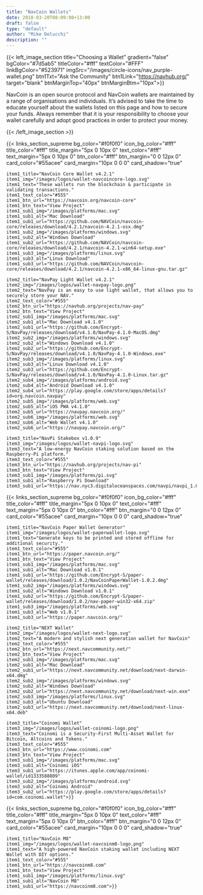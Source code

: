 ```yaml
---
title: "NavCoin Wallets"
date: 2018-03-20T08:09:08+13:00
draft: false
type: "default"
author: "Mike Delucchi"
description: ""
---
```

{{< left_image_section
    title="Choosing a Wallet"
    gradient="false"
    bgColor="#7d5ab5"
    titleColor="#fff"
    textColor="#FFF"
    linkBgColor="#523971"
    imgSrc="/images/circle-icons/nav_purple-wallet.png"
    btn1Txt="Ask the Community"
    btn1Link="https://navhub.org/"
    target="blank"
    btnMarginTop="40px"
    btnMarginBtm="10px">}}
    <p>NavCoin is an open source protocol and NavCoin wallets are maintained by a range of organisations and individuals.
    It’s advised to take the time to educate yourself about the wallets listed on this page and how to secure your funds.
    Always remember that it is your responsibility to choose your wallet carefully and adopt good practices in order to protect your money.</p>
{{< /left_image_section >}}

{{< links_section_supreme
    bg_color="#f0f0f0"
    icon_bg_color="#fff"
    title_color="#fff"
    title_margin="5px 0 10px 0"
    text_color="#fff"
    text_margin="5px 0 10px 0"
    btn_color="#fff"
    btn_margin="0 0 12px 0"
    card_color="#55acee"
    card_margin="10px 0 0 0"
    card_shadow="true"
    
    item1_title="NavCoin Core Wallet v4.2.1"
    item1_img="/images/logos/wallet-navcoincore-logo.svg"
    item1_text="These wallets run the blockchain & participate in validating transactions."
    item1_text_color="#555"
    item1_btn_url="https://navcoin.org/navcoin-core"
    item1_btn_text="View Project"
    item1_sub1_img="/images/platforms/mac.svg"
    item1_sub1_alt="Mac Download"
    item1_sub1_url="https://github.com/NAVCoin/navcoin-core/releases/download/4.2.1/navcoin-4.2.1-osx.dmg"
    item1_sub2_img="/images/platforms/windows.svg"
    item1_sub2_alt="Windows Download"
    item1_sub2_url="https://github.com/NAVCoin/navcoin-core/releases/download/4.2.1/navcoin-4.2.1-win64-setup.exe"
    item1_sub3_img="/images/platforms/linux.svg"
    item1_sub3_alt="Linux Download"
    item1_sub3_url="https://github.com/NAVCoin/navcoin-core/releases/download/4.2.1/navcoin-4.2.1-x86_64-linux-gnu.tar.gz"
    
    item2_title="NavPay Light Wallet v4.2.1"
    item2_img="/images/logos/wallet-navpay-logo.png"
    item2_text="NavPay is an easy to use light wallet, that allows you to securely store your NAV."
    item2_text_color="#555"
    item2_btn_url="https://navhub.org/projects/nav-pay"
    item2_btn_text="View Project"
    item2_sub1_img="/images/platforms/mac.svg"
    item2_sub1_alt="Mac Download v4.1.0"
    item2_sub1_url="https://github.com/Encrypt-S/NavPay/releases/download/v4.1.0/NavPay-4.1.0-MacOS.dmg"
    item2_sub2_img="/images/platforms/windows.svg"
    item2_sub2_alt="Windows Download v4.1.0"
    item2_sub2_url="https://github.com/Encrypt-S/NavPay/releases/download/v4.1.0/NavPay-4.1.0-Windows.exe"
    item2_sub3_img="/images/platforms/linux.svg"
    item2_sub3_alt="Linux Download v4.1.0"
    item2_sub3_url="https://github.com/Encrypt-S/NavPay/releases/download/v4.1.0/NavPay-4.1.0-Linux.tar.gz"
    item2_sub4_img="/images/platforms/android.svg"
    item2_sub4_alt="Android Download v4.1.0"
    item2_sub4_url="https://play.google.com/store/apps/details?id=org.navcoin.navpay"
    item2_sub5_img="/images/platforms/web.svg"
    item2_sub5_alt="iOS PWA v4.1.0"
    item2_sub5_url="https://navpay.navcoin.org/"
    item2_sub6_img="/images/platforms/web.svg"
    item2_sub6_alt="Web Wallet v4.1.0"
    item2_sub6_url="https://navpay.navcoin.org/"
    
    item3_title="NavPi Stakebox v1.0.9"
    item3_img="/images/logos/wallet-navpi-logo.svg"
    item3_text="A low-energy NavCoin staking solution based on the Raspberry-Pi platform."
    item3_text_color="#555"
    item3_btn_url="https://navhub.org/projects/nav-pi"
    item3_btn_text="View Project"
    item3_sub1_img="/images/platforms/pi.svg"
    item3_sub1_alt="Raspberry Pi Download"
    item3_sub1_url="https://nav.nyc3.digitaloceanspaces.com/navpi/navpi_1.0.9.img">}}

{{< links_section_supreme
    bg_color="#f0f0f0"
    icon_bg_color="#fff"
    title_color="#fff"
    title_margin="5px 0 10px 0"
    text_color="#fff"
    text_margin="5px 0 10px 0"
    btn_color="#fff"
    btn_margin="0 0 12px 0"
    card_color="#55acee"
    card_margin="10px 0 0 0"
    card_shadow="true"
    
    item1_title="NavCoin Paper Wallet Generator"
    item1_img="/images/logos/wallet-paperwallet-logo.svg"
    item1_text="Generate keys to be printed and stored offline for additional security."
    item1_text_color="#555"
    item1_btn_url="https://paper.navcoin.org/"
    item1_btn_text="View Project"
    item1_sub1_img="/images/platforms/mac.svg"
    item1_sub1_alt="Mac Download v1.0.1"
    item1_sub1_url="https://github.com/Encrypt-S/paper-wallet/releases/download/1.0.2/NavCoinPaperWallet-1.0.2.dmg"
    item1_sub2_img="/images/platforms/windows.svg"
    item1_sub2_alt="Windows Download v1.0.1"
    item1_sub2_url="https://github.com/Encrypt-S/paper-wallet/releases/download/1.0.2/nav-paper-win32-x64.zip"
    item1_sub3_img="/images/platforms/web.svg"
    item1_sub3_alt="Web v1.0.1"
    item1_sub3_url="https://paper.navcoin.org/"

    item2_title="NEXT Wallet"
    item2_img="/images/logos/wallet-next-logo.svg"
    item2_text="A modern and stylish next generation wallet for NavCoin"
    item2_text_color="#555"
    item2_btn_url="https://next.navcommunity.net/"
    item2_btn_text="View Project"
    item2_sub1_img="/images/platforms/mac.svg"
    item2_sub1_alt="Mac Download"
    item2_sub1_url="https://next.navcommunity.net/download/next-darwin-x64.dmg"
    item2_sub2_img="/images/platforms/windows.svg"
    item2_sub2_alt="Windows Download"
    item2_sub2_url="https://next.navcommunity.net/download/next-win.exe"
    item2_sub3_img="/images/platforms/linux.svg"
    item2_sub3_alt="Ubuntu Download"
    item2_sub3_url="https://next.navcommunity.net/download/next-linux-x64.deb"
    
    item3_title="Coinomi Wallet"
    item3_img="/images/logos/wallet-coinomi-logo.png"
    item3_text="Coinomi is a Security-First Multi-Asset Wallet for Bitcoin, Altcoins and Tokens."
    item3_text_color="#555"
    item3_btn_url="https://www.coinomi.com"
    item3_btn_text="View Project"
    item3_sub1_img="/images/platforms/mac.svg"
    item3_sub1_alt="Coinomi iOS"
    item3_sub1_url="https://itunes.apple.com/app/coinomi-wallet/id1333588809"
    item3_sub2_img="/images/platforms/android.svg"
    item3_sub2_alt="Coinomi Android"
    item3_sub2_url="https://play.google.com/store/apps/details?id=com.coinomi.wallet">}}


{{< links_section_supreme
    bg_color="#f0f0f0"
    icon_bg_color="#fff"
    title_color="#fff"
    title_margin="5px 0 10px 0"
    text_color="#fff"
    text_margin="5px 0 10px 0"
    btn_color="#fff"
    btn_margin="0 0 12px 0"
    card_color="#55acee"
    card_margin="10px 0 0 0"
    card_shadow="true"
    
    item1_title="NavCoin M8"
    item1_img="/images/logos/wallet-navcoinm8-logo.png"
    item1_text="A high-powered NavCoin staking wallet including NEXT Wallet with DIY options."
    item1_text_color="#555"
    item1_btn_url="https://navcoinm8.com"
    item1_btn_text="View Project"
    item1_sub1_img="/images/platforms/linux.svg"
    item1_sub1_alt="NavCoin M8"
    item1_sub1_url="https://navcoinm8.com">}}


